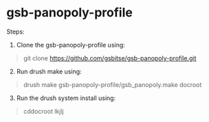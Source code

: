 gsb-panopoly-profile
====================

Steps:

1. Clone the gsb-panopoly-profile using:

> git clone https://github.com/gsbitse/gsb-panopoly-profile.git

2. Run drush make using:

> drush make gsb-panopoly-profile/gsb_panopoly.make docroot

3. Run the drush system install using:

> cddocroot
> lkjlj 



